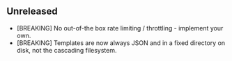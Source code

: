 ## Unreleased

* [BREAKING] No out-of-the box rate limiting / throttling - implement your
  own.
* [BREAKING] Templates are now always JSON and in a fixed directory on disk,
  not the cascading filesystem.


